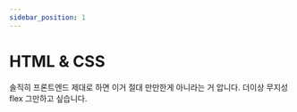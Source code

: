```yaml
---
sidebar_position: 1
---
```


# HTML & CSS

솔직히 프론트엔드 제대로 하면 이거 절대 만만한게 아니라는 거 압니다. 더이상 무지성 flex 그만하고 싶습니다.
